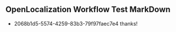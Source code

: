 ## OpenLocalization Workflow Test MarkDown
* 2068b1d5-5574-4259-83b3-79f97faec7e4 thanks!

<!--HONumber=Jul16_HO3-->


